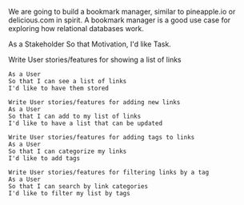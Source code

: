 
We are going to build a bookmark manager, similar to pineapple.io or delicious.com in spirit. A bookmark manager is a good use case for exploring how relational databases work.

As a Stakeholder
So that Motivation,
I'd like Task.

Write User stories/features for showing a list of links
```
As a User
So that I can see a list of links
I'd like to have them stored

Write User stories/features for adding new links
As a User
So that I can add to my list of links
I'd like to have a list that can be updated

Write User stories/features for adding tags to links
As a User
So that I can categorize my links
I'd like to add tags

Write User stories/features for filtering links by a tag
As a User
So that I can search by link categories
I'd like to filter my list by tags
```

